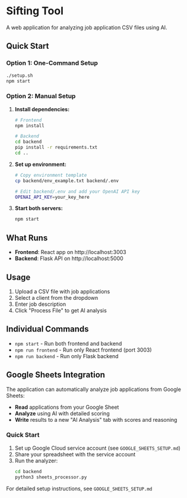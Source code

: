 # Sifting Tool

A web application for analyzing job application CSV files using AI.

## Quick Start

### Option 1: One-Command Setup
```bash
./setup.sh
npm start
```

### Option 2: Manual Setup

1. **Install dependencies:**
   ```bash
   # Frontend
   npm install
   
   # Backend
   cd backend
   pip install -r requirements.txt
   cd ..
   ```

2. **Set up environment:**
   ```bash
   # Copy environment template
   cp backend/env_example.txt backend/.env
   
   # Edit backend/.env and add your OpenAI API key
   OPENAI_API_KEY=your_key_here
   ```

3. **Start both servers:**
   ```bash
   npm start
   ```

## What Runs

- **Frontend**: React app on http://localhost:3003
- **Backend**: Flask API on http://localhost:5000

## Usage

1. Upload a CSV file with job applications
2. Select a client from the dropdown
3. Enter job description
4. Click "Process File" to get AI analysis

## Individual Commands

- `npm start` - Run both frontend and backend
- `npm run frontend` - Run only React frontend (port 3003)
- `npm run backend` - Run only Flask backend

## Google Sheets Integration

The application can automatically analyze job applications from Google Sheets:

- **Read** applications from your Google Sheet
- **Analyze** using AI with detailed scoring
- **Write** results to a new "AI Analysis" tab with scores and reasoning

### Quick Start

1. Set up Google Cloud service account (see `GOOGLE_SHEETS_SETUP.md`)
2. Share your spreadsheet with the service account
3. Run the analyzer:
   ```bash
   cd backend
   python3 sheets_processor.py
   ```

For detailed setup instructions, see `GOOGLE_SHEETS_SETUP.md`

